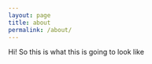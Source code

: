 ```yaml
---
layout: page
title: about
permalink: /about/
---
```


Hi! So this is what this is going to look like

[jekyll-organization]: https://github.com/jekyll
